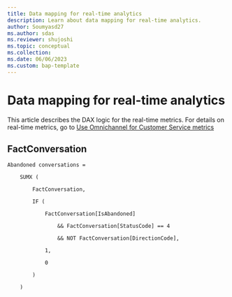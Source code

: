 ```yaml
---
title: Data mapping for real-time analytics
description: Learn about data mapping for real-time analytics.
author: Soumyasd27
ms.author: sdas
ms.reviewer: shujoshi
ms.topic: conceptual
ms.collection:
ms.date: 06/06/2023
ms.custom: bap-template
---
```


# Data mapping for real-time analytics

This article describes the DAX logic for the real-time metrics. For details on real-time metrics, go to [Use Omnichannel for Customer Service metrics](oc-metrics-dimensions.md#use-omnichannel-for-customer-service-metrics)

## FactConversation

```
Abandoned conversations =  

    SUMX ( 

        FactConversation, 

        IF ( 

            FactConversation[IsAbandoned] 

                && FactConversation[StatusCode] == 4 

                && NOT FactConversation[DirectionCode], 

            1, 

            0 

        ) 

    ) 
```
